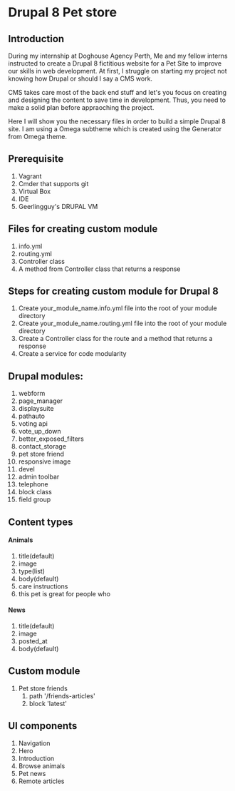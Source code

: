 # Drupal 8 Pet store

## Introduction

<p>During my internship at Doghouse Agency Perth, Me and my fellow interns instructed to create a Drupal 8 fictitious website for a Pet Site to improve our skills in web development. At first, I struggle on starting my project not knowing how Drupal or should I say a CMS work. </p>

<p>CMS takes care most of the back end stuff and let's you focus on creating and designing the content to save time in development. Thus, you need to make a solid plan before appraoching the project.</p>

<p>Here I will show you the necessary files in order to build a simple Drupal 8 site. I am using a Omega subtheme which is created using the Generator from Omega theme.</p>

## Prerequisite

1. Vagrant
2. Cmder that supports git
3. Virtual Box
4. IDE
5. Geerlingguy's DRUPAL VM

## Files for creating custom module

1. info.yml
2. routing.yml
3. Controller class
4. A method from Controller class that returns a response

## Steps for creating custom module for Drupal 8

1. Create your_module_name.info.yml file into the root of your module directory 
2. Create your_module_name.routing.yml file into the root of your module directory
3. Create a Controller class for the route and a method that returns a response
4. Create a service for code modularity

## Drupal modules:

1.  webform
2.  page_manager
3.  displaysuite
4.  pathauto
5.  voting api
6.  vote_up_down
7.  better_exposed_filters
8.  contact_storage
9.  pet store friend
10. responsive image
11. devel
12. admin toolbar
13. telephone
14. block class
15. field group

## Content types

#### Animals
1. title(default)
2. image
3. type(list)
4. body(default)
5. care instructions
6. this pet is great for people who

#### News
1. title(default)
2. image
3. posted_at
4. body(default)

## Custom module

1. Pet store friends 
   1. path '/friends-articles'
   2. block 'latest'

## UI components

1. Navigation
2. Hero
3. Introduction
4. Browse animals
5. Pet news
6. Remote articles